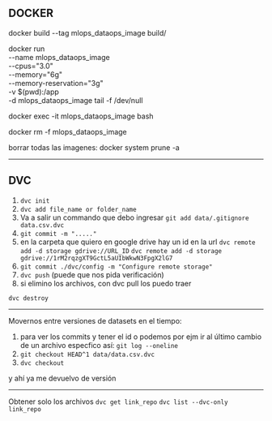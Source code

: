 ## DOCKER 

docker build --tag mlops_dataops_image build/

docker run \
    --name mlops_dataops_image \
    --cpus="3.0" \
    --memory="6g" \
    --memory-reservation="3g" \
    -v $(pwd):/app \
    -d mlops_dataops_image tail -f /dev/null

docker exec -it mlops_dataops_image bash

docker rm -f mlops_dataops_image

borrar todas las imagenes: docker system prune -a

---

## DVC

1. `dvc init`
2.  `dvc add file_name or folder_name`
3. Va a salir un commando que debo ingresar
    `git add data/.gitignore data.csv.dvc`
4.  `git commit -m "....."`
5. en la carpeta que quiero en google drive hay un id en la url
    `dvc remote add -d storage gdrive://URL_ID`
    `dvc remote add -d storage gdrive://1rM2rqzgXT9GctL5aUIbWkwN3FpgX2lG7`
6. `git commit ./dvc/config -m "Configure remote storage"`
7. `dvc push` (puede que nos pida verificación)
8. si elimino los archivos, con dvc pull los puedo traer

`dvc destroy`

---

Movernos entre versiones de datasets en el tiempo:

1. para ver los commits y tener el id o  podemos por ejm ir al último cambio de un archivo especfico así: 
    `git log --oneline`
2. `git checkout HEAD^1 data/data.csv.dvc`
3. `dvc checkout`

y ahí ya me devuelvo de versión

---

Obtener solo los archivos
`dvc get link_repo`
`dvc list --dvc-only link_repo`